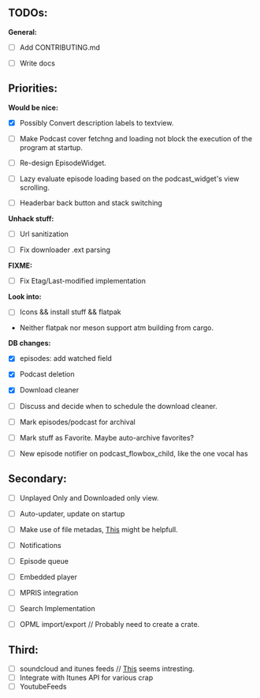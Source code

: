 ## TODOs:

**General:**

- [ ] Add CONTRIBUTING.md
- [ ] Write docs


## Priorities:

**Would be nice:**

- [x] Possibly Convert description labels to textview.
- [ ] Make Podcast cover fetchng and loading not block the execution of the program at startup.
- [ ] Re-design EpisodeWidget.
- [ ] Lazy evaluate episode loading based on the podcast_widget's view scrolling.
- [ ] Headerbar back button and stack switching


**Unhack stuff:**

- [ ] Url sanitization
- [ ] Fix downloader .ext parsing


**FIXME:**

- [ ] Fix Etag/Last-modified implementation


**Look into:**

- [ ] Icons && install stuff && flatpak

* Neither flatpak nor meson support atm building from cargo.


**DB changes:**

- [x] episodes: add watched field
- [x] Podcast deletion
- [x] Download cleaner
- [ ] Discuss and decide when to schedule the download cleaner.
- [ ] Mark episodes/podcast for archival
- [ ] Mark stuff as Favorite. Maybe auto-archive favorites?
- [ ] New episode notifier on podcast_flowbox_child, like the one vocal has


## Secondary:

- [ ] Unplayed Only and Downloaded only view.
- [ ] Auto-updater, update on startup
- [ ] Make use of file metadas, [This](https://github.com/GuillaumeGomez/audio-video-metadata) might be helpfull.
- [ ] Notifications
- [ ] Episode queue
- [ ] Embedded player
- [ ] MPRIS integration
- [ ] Search Implementation
- [ ] OPML import/export // Probably need to create a crate.


## Third: 

- [ ] soundcloud and itunes feeds // [This](http://getrssfeed.com) seems intresting. 
- [ ] Integrate with Itunes API for various crap
- [ ] YoutubeFeeds
